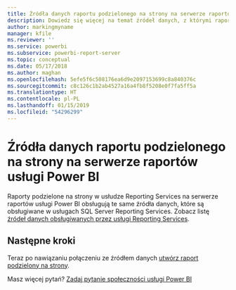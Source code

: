 ```yaml
---
title: Źródła danych raportu podzielonego na strony na serwerze raportów usługi Power BI
description: Dowiedz się więcej na temat źródeł danych, z którymi raporty podzielone na strony (RDL) mogą łączyć się na serwerze raportów usługi Power BI.
author: markingmyname
manager: kfile
ms.reviewer: ''
ms.service: powerbi
ms.subservice: powerbi-report-server
ms.topic: conceptual
ms.date: 05/17/2018
ms.author: maghan
ms.openlocfilehash: 5efe5f6c508176ea6d9e2097153699c8a840376c
ms.sourcegitcommit: c8c126c1b2ab4527a16a4fb8f5208e0f7fa5ff5a
ms.translationtype: HT
ms.contentlocale: pl-PL
ms.lasthandoff: 01/15/2019
ms.locfileid: "54296299"
---
```

# <a name="paginated-report-data-sources--in-power-bi-report-server"></a>Źródła danych raportu podzielonego na strony na serwerze raportów usługi Power BI
Raporty podzielone na strony w usłudze Reporting Services na serwerze raportów usługi Power BI obsługują te same źródła danych, które są obsługiwane w usługach SQL Server Reporting Services. Zobacz listę [źródeł danych obsługiwanych przez usługi Reporting Services](https://docs.microsoft.com/sql/reporting-services/report-data/data-sources-supported-by-reporting-services-ssrs).

## <a name="next-steps"></a>Następne kroki
Teraz po nawiązaniu połączeniu ze źródłem danych [utwórz raport podzielony na strony](quickstart-create-paginated-report.md).  


Masz więcej pytań? [Zadaj pytanie społeczności usługi Power BI](https://community.powerbi.com/)

